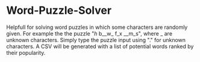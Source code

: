 # Word-Puzzle-Solver

Helpfull for solving word puzzles in which some characters are randomly given.
For example the the puzzle "_h_ b__w_ f_x __m_s", where _ are unknown characters.
Simply type the puzzle input using "." for unknown characters. A CSV will be generated with a list of potential words ranked by their popularity.

